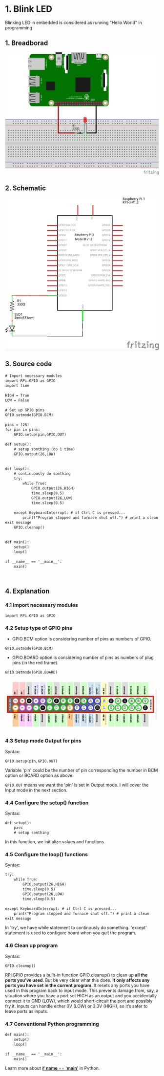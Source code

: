 # 1. Blink LED 

Blinking LED in embedded is considered as running "Hello World" in programming

## 1. Breadborad

![Breadboard](Wiring/1-blink-LED-bb.png)

## 2. Schematic

![Schematic](Wiring/1-blink-LED_schem.png)

## 3. Source code

```
# Import necessary modules
import RPi.GPIO as GPIO
import time

HIGH = True
LOW = False

# Set up GPIO pins
GPIO.setmode(GPIO.BCM)

pins = [26]
for pin in pins:
    GPIO.setup(pin,GPIO.OUT)

def setup():
    # setup somthing (do 1 time)
    GPIO.output(26,LOW)
    

def loop():
    # continuously do somthing
    try:
        while True:
            GPIO.output(26,HIGH)
            time.sleep(0.5)
            GPIO.output(26,LOW)
            time.sleep(0.5)

    except KeyboardInterrupt: # if Ctrl C is pressed...
        print("Program stopped and furnace shut off.") # print a clean exit message
    GPIO.cleanup()


def main():
    setup()
    loop()

if __name__ == '__main__':
    main()



```

## 4. Explanation

### 4.1 Import necessary modules

```
import RPi.GPIO as GPIO
```

### 4.2 Setup type of GPIO pins

- GPIO.BCM option is considering number of pins as numbers of GPIO.
```
GPIO.setmode(GPIO.BCM)
```

- GPIO.BOARD option is considering number of pins as numbers of plug pins (in the red frame). 
```
GPIO.setmode(GPIO.BOARD)
```

![Pins of Pi 4B](Images/1_Blink_LED_Pins_of_Pi_4B.png)

### 4.3 Setup mode Output for pins

Syntax:
```
GPIO.setup(pin,GPIO.OUT)
```

Variable 'pin' could be the number of pin corresponding the number in BCM option or BOARD option as above.

`GPIO.OUT` means we want the 'pin' is set in Output mode. I will cover the Input mode in the next section.

### 4.4 Configure the setup() function

Syntax:
```
def setup():
    pass
    # setup somthing
```

In this function, we initialize values and functions.

### 4.5 Configure the loop() functions

Syntax:
```
try:
    while True:
        GPIO.output(26,HIGH)
        time.sleep(0.5)
        GPIO.output(26,LOW)
        time.sleep(0.5)

except KeyboardInterrupt: # if Ctrl C is pressed...
    print("Program stopped and furnace shut off.") # print a clean exit message
```

In 'try', we have while statement to continously do something. 'except' statement is used to configure board when you quit the program.

### 4.6 Clean up program

Syntax:
```
GPIO.cleanup()
```

RPi.GPIO provides a built-in function GPIO.cleanup() to clean up **all the ports you’ve used**. But be very clear what this does. **It only affects any ports you have set in the current program**. It resets any ports you have used in this program back to input mode. This prevents damage from, say, a situation where you have a port set HIGH as an output and you accidentally connect it to GND (LOW), which would short-circuit the port and possibly fry it. Inputs can handle either 0V (LOW) or 3.3V (HIGH), so it’s safer to leave ports as inputs.

### 4.7 Conventional Python programming

```
def main():
    setup()
    loop()

if __name__ == '__main__':
    main()
```

Learn more about [if __name__ == '__main__'](https://stackoverflow.com/questions/419163/what-does-if-name-main-do) in Python.






